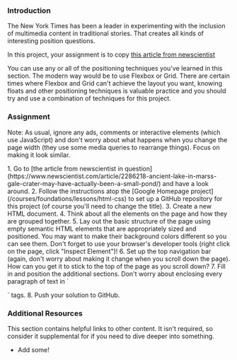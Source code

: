 ### Introduction

The New York Times has been a leader in experimenting with the inclusion of multimedia content in traditional stories.  That creates all kinds of interesting position questions.

In this project, your assignment is to copy [this article from newscientist](https://www.newscientist.com/article/2286218-ancient-lake-in-marss-gale-crater-may-have-actually-been-a-small-pond/) 

You can use any or all of the positioning techniques you've learned in this section. The modern way would be to use Flexbox or Grid. There are certain times where Flexbox and Grid can't achieve the layout you want, knowing floats and other positioning techniques is valuable practice and you should try and use a combination of techniques for this project.

### Assignment
Note: As usual, ignore any ads, comments or interactive elements (which use JavaScript) and don't worry about what happens when you change the page width (they use some media queries to rearrange things).  Focus on making it look similar.

<div class="lesson-content__panel" markdown="1">
1. Go to [the article from newscientist in question](https://www.newscientist.com/article/2286218-ancient-lake-in-marss-gale-crater-may-have-actually-been-a-small-pond/) and have a look around.
2. Follow the instructions atop the [Google Homepage project](/courses/foundations/lessons/html-css) to set up a GitHub repository for this project (of course you'll need to change the title).
3. Create a new HTML document.
4. Think about all the elements on the page and how they are grouped together.
5. Lay out the basic structure of the page using empty semantic HTML elements that are appropriately sized and positioned.  You may want to make their background colors different so you can see them.  Don't forget to use your browser's developer tools (right click on the page, click "Inspect Element")!
6. Set up the top navigation bar (again, don't worry about making it change when you scroll down the page).  How can you get it to stick to the top of the page as you scroll down?
7. Fill in and position the additional sections.  Don't worry about enclosing every paragraph of text in `<p>` tags.
8. Push your solution to GitHub.
</div>

### Additional Resources
This section contains helpful links to other content. It isn't required, so consider it supplemental for if you need to dive deeper into something.

* Add some!
